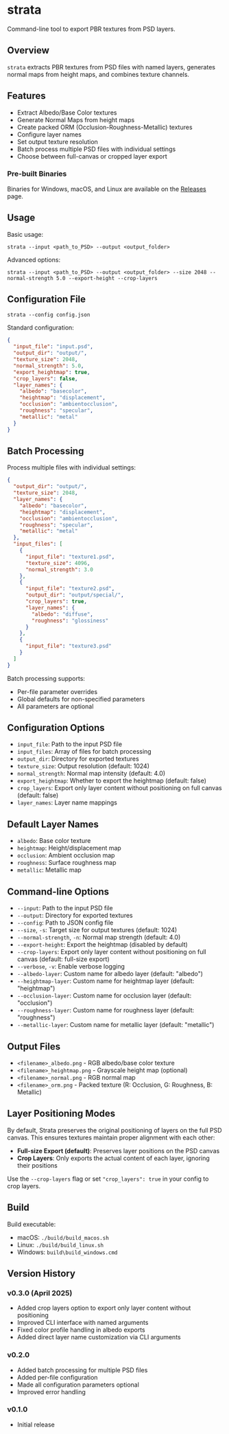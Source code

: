# strata
Command-line tool to export PBR textures from PSD layers.

## Overview
`strata` extracts PBR textures from PSD files with named layers, generates normal maps from height maps, and combines texture channels.

## Features
- Extract Albedo/Base Color textures
- Generate Normal Maps from height maps
- Create packed ORM (Occlusion-Roughness-Metallic) textures
- Configure layer names
- Set output texture resolution
- Batch process multiple PSD files with individual settings
- Choose between full-canvas or cropped layer export

### Pre-built Binaries
Binaries for Windows, macOS, and Linux are available on the [Releases](https://github.com/retran/strata/releases) page.

## Usage
Basic usage:
```
strata --input <path_to_PSD> --output <output_folder>
```

Advanced options:
```
strata --input <path_to_PSD> --output <output_folder> --size 2048 --normal-strength 5.0 --export-height --crop-layers
```

## Configuration File
```
strata --config config.json
```

Standard configuration:
```json
{
  "input_file": "input.psd",
  "output_dir": "output/",
  "texture_size": 2048,
  "normal_strength": 5.0,
  "export_heightmap": true,
  "crop_layers": false,
  "layer_names": {
    "albedo": "basecolor",
    "heightmap": "displacement",
    "occlusion": "ambientocclusion",
    "roughness": "specular",
    "metallic": "metal"
  }
}
```

## Batch Processing
Process multiple files with individual settings:

```json
{
  "output_dir": "output/",
  "texture_size": 2048,
  "layer_names": {
    "albedo": "basecolor",
    "heightmap": "displacement",
    "occlusion": "ambientocclusion",
    "roughness": "specular",
    "metallic": "metal"
  },
  "input_files": [
    {
      "input_file": "texture1.psd",
      "texture_size": 4096,
      "normal_strength": 3.0
    },
    {
      "input_file": "texture2.psd",
      "output_dir": "output/special/",
      "crop_layers": true,
      "layer_names": {
        "albedo": "diffuse",
        "roughness": "glossiness"
      }
    },
    {
      "input_file": "texture3.psd"
    }
  ]
}
```

Batch processing supports:
- Per-file parameter overrides
- Global defaults for non-specified parameters
- All parameters are optional

## Configuration Options
- `input_file`: Path to the input PSD file
- `input_files`: Array of files for batch processing
- `output_dir`: Directory for exported textures
- `texture_size`: Output resolution (default: 1024)
- `normal_strength`: Normal map intensity (default: 4.0)
- `export_heightmap`: Whether to export the heightmap (default: false)
- `crop_layers`: Export only layer content without positioning on full canvas (default: false)
- `layer_names`: Layer name mappings

## Default Layer Names
- `albedo`: Base color texture
- `heightmap`: Height/displacement map
- `occlusion`: Ambient occlusion map
- `roughness`: Surface roughness map
- `metallic`: Metallic map

## Command-line Options
- `--input`: Path to the input PSD file
- `--output`: Directory for exported textures
- `--config`: Path to JSON config file
- `--size`, `-s`: Target size for output textures (default: 1024)
- `--normal-strength`, `-n`: Normal map strength (default: 4.0)
- `--export-height`: Export the heightmap (disabled by default)
- `--crop-layers`: Export only layer content without positioning on full canvas (default: full-size export)
- `--verbose`, `-v`: Enable verbose logging
- `--albedo-layer`: Custom name for albedo layer (default: "albedo")
- `--heightmap-layer`: Custom name for heightmap layer (default: "heightmap")
- `--occlusion-layer`: Custom name for occlusion layer (default: "occlusion")
- `--roughness-layer`: Custom name for roughness layer (default: "roughness")
- `--metallic-layer`: Custom name for metallic layer (default: "metallic")

## Output Files
- `<filename>_albedo.png` - RGB albedo/base color texture
- `<filename>_heightmap.png` - Grayscale height map (optional)
- `<filename>_normal.png` - RGB normal map
- `<filename>_orm.png` - Packed texture (R: Occlusion, G: Roughness, B: Metallic)

## Layer Positioning Modes
By default, Strata preserves the original positioning of layers on the full PSD canvas. This ensures textures maintain proper alignment with each other:

- **Full-size Export (default)**: Preserves layer positions on the PSD canvas
- **Crop Layers**: Only exports the actual content of each layer, ignoring their positions

Use the `--crop-layers` flag or set `"crop_layers": true` in your config to crop layers.

## Build
Build executable:
- macOS: `./build/build_macos.sh`
- Linux: `./build/build_linux.sh`
- Windows: `build\build_windows.cmd`

## Version History
### v0.3.0 (April 2025)
- Added crop layers option to export only layer content without positioning
- Improved CLI interface with named arguments
- Fixed color profile handling in albedo exports
- Added direct layer name customization via CLI arguments

### v0.2.0
- Added batch processing for multiple PSD files
- Added per-file configuration
- Made all configuration parameters optional
- Improved error handling

### v0.1.0
- Initial release
